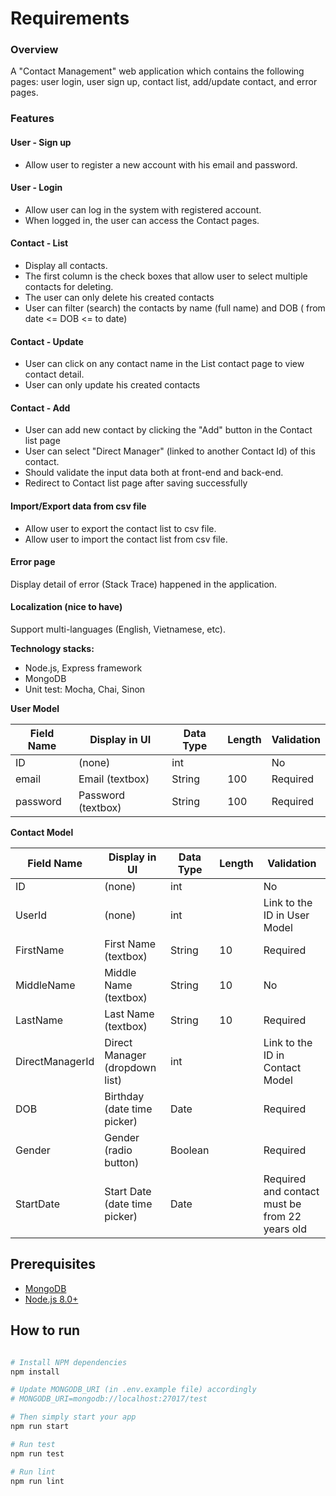 # Requirements

### Overview
A "Contact Management" web application which contains the following  pages: user login, user sign up, contact list, add/update contact, and error pages.

### Features
#### User - Sign up
- Allow user to register a new account with his email and password.
  
#### User - Login
- Allow user can log in the system with registered account.
- When logged in, the user can access the Contact pages.

#### Contact - List
- Display all contacts.
- The first column is the check boxes that allow user to select multiple contacts for deleting.
- The user can only delete his created contacts
- User can filter (search) the contacts by name (full name) and DOB ( from date <= DOB <= to date)

#### Contact - Update
- User can click on any contact name in the List contact page to view contact detail.
- User can only update his created contacts

#### Contact - Add

- User can add new contact by clicking the "Add" button in the Contact list page
- User can select "Direct Manager" (linked to another Contact Id) of this contact.
- Should validate the input data both at front-end and back-end.
- Redirect to Contact list page after saving successfully

#### Import/Export data from csv file
- Allow user to export the contact list to csv file.
- Allow user to import the contact list from csv file.

#### Error page
Display detail of error (Stack Trace) happened in the application.

#### Localization (nice to have)
Support multi-languages (English, Vietnamese, etc).

**Technology stacks:** 
- Node.js, Express framework
- MongoDB
- Unit test: Mocha, Chai, Sinon

**User Model**

| Field Name | Display in UI | Data Type | Length | Validation |
|---|---|---|---|---|
| ID | (none) | int | | No |
| email | Email (textbox) | String | 100 | Required |
| password | Password (textbox) | String | 100 | Required |

**Contact Model**

| Field Name | Display in UI | Data Type | Length | Validation |
|---|---|---|---|---|
| ID | (none) | int | | No |
| UserId | (none) | int | | Link to the ID in User Model |
| FirstName | First Name (textbox) | String | 10 | Required |
| MiddleName | Middle Name (textbox) | String | 10 | No |
| LastName | Last Name (textbox) | String | 10 | Required |
| DirectManagerId | Direct Manager (dropdown list) | int |  | Link to the ID in Contact Model |
| DOB | Birthday (date time picker) | Date | | Required |
| Gender | Gender (radio button) | Boolean | | Required |
| StartDate | Start Date (date time picker) | Date | | Required and contact must be from 22 years old |

Prerequisites
-------------

- [MongoDB](https://www.mongodb.org/downloads)
- [Node.js 8.0+](http://nodejs.org)

How to run
---------------

```bash

# Install NPM dependencies
npm install

# Update MONGODB_URI (in .env.example file) accordingly
# MONGODB_URI=mongodb://localhost:27017/test

# Then simply start your app
npm run start

# Run test
npm run test

# Run lint
npm run lint

```